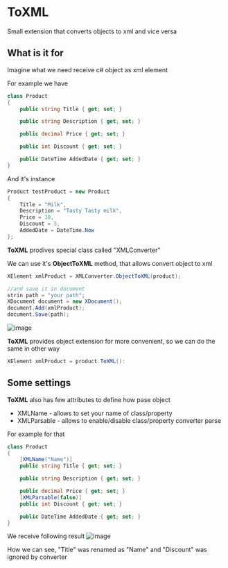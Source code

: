 # ToXML
Small extension that converts objects to xml and vice versa

## What is it for
Imagine what we need receive c# object as xml element

For example we have

```c#
class Product
{
    public string Title { get; set; }

    public string Description { get; set; }

    public decimal Price { get; set; }

    public int Discount { get; set; }

    public DateTime AddedDate { get; set; }
}
```
And it's instance
```c#
Product testProduct = new Product
{
    Title = "Milk",
    Description = "Tasty Tasty milk",
    Price = 10,
    Discount = 5,
    AddedDate = DateTime.Now
};
```

**ToXML** prodives special class called "XMLConverter"

We can use it's **ObjectToXML** method, that allows convert object to xml
```c#
XElement xmlProduct = XMLConverter.ObjectToXML(product);

//and save it in document
strin path = "your path";
XDocument document = new XDocument();
document.Add(xmlProduct);
document.Save(path);
```
![image](https://user-images.githubusercontent.com/33997732/157474735-02b0ee1e-8a43-4dd2-a3fb-eb621702774c.png)

**ToXML** provides object extension for more convenient, so we can do the same in other way
```c#
XElement xmlProduct = product.ToXML():
```

## Some settings
**ToXML** also has few attributes to define how pase object
+ XMLName - allows to set your name of class/property
+ XMLParsable - allows to enable/disable class/property converter parse

For example for that

```c# 
class Product
{
    [XMLName("Name")]
    public string Title { get; set; }

    public string Description { get; set; }

    public decimal Price { get; set; }
    [XMLParsable(false)]
    public int Discount { get; set; }

    public DateTime AddedDate { get; set; }
}
```

We receive following result
![image](https://user-images.githubusercontent.com/33997732/157717907-7bcc886b-b0fe-411a-959b-f9f23cb91c33.png)

How we can see, "Title" was renamed as "Name" and "Discount" was ignored by converter


